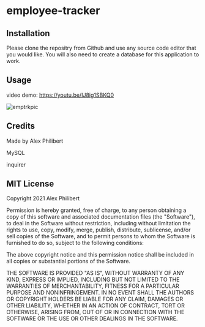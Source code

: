 # employee-tracker

## Installation

Please clone the repositry from Github and use any source code editor that you would like. You will also need to create a database for this application to work.

## Usage

video demo: 
https://youtu.be/IJ8ig1SBKQ0

![emptrkpic](https://user-images.githubusercontent.com/60405505/124678743-2ce8a380-de91-11eb-888e-c04e59b17023.GIF)


## Credits

Made by Alex Philibert

MySQL 


inquirer


## MIT License

Copyright 2021 Alex Philibert

Permission is hereby granted, free of charge, to any person obtaining a copy of this software and associated documentation files (the "Software"), to deal in the Software without restriction, including without limitation the rights to use, copy, modify, merge, publish, distribute, sublicense, and/or sell copies of the Software, and to permit persons to whom the Software is furnished to do so, subject to the following conditions:

The above copyright notice and this permission notice shall be included in all copies or substantial portions of the Software.

THE SOFTWARE IS PROVIDED "AS IS", WITHOUT WARRANTY OF ANY KIND, EXPRESS OR IMPLIED, INCLUDING BUT NOT LIMITED TO THE WARRANTIES OF MERCHANTABILITY, FITNESS FOR A PARTICULAR PURPOSE AND NONINFRINGEMENT. IN NO EVENT SHALL THE AUTHORS OR COPYRIGHT HOLDERS BE LIABLE FOR ANY CLAIM, DAMAGES OR OTHER LIABILITY, WHETHER IN AN ACTION OF CONTRACT, TORT OR OTHERWISE, ARISING FROM, OUT OF OR IN CONNECTION WITH THE SOFTWARE OR THE USE OR OTHER DEALINGS IN THE SOFTWARE.
